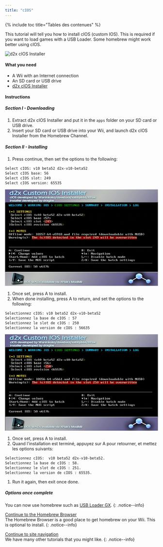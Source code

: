 ```yaml
---
title: "cIOS"
---
```


{% include toc title="Tables des contenues" %}

This tutorial will tell you how to install cIOS (custom IOS). This is required if you want to load games with a USB Loader. Some homebrew might work better using cIOS.

![d2x cIOS Installer](/images/cIOS.png)

#### What you need

* A Wii with an Internet connection
* An SD card or USB drive
* [d2x cIOS Installer](https://sites.google.com/site/completesg/backup-launchers/installation/d2x-cIOS-Installer-Wii.zip?attredirects=0&d=1)

#### Instructions

##### Section I - Downloading

1. Extract d2x cIOS Installer and put it in the `apps` folder on your SD card or USB drive.
1. Insert your SD card or USB drive into your Wii, and launch d2x cIOS Installer from the Homebrew Channel.

##### Section II - Installing

1. Press continue, then set the options to the following:
```
Select cIOS: v10 beta52 d2x-v10-beta52
Select cIOS base: 56
Select cIOS slot: 249
Select cIOS version: 65535
```
![Install cIOS 249](/images/Wii/Install249.png)
1. Once set, press A to install.
1. When done installing, press A to return, and set the options to the following:
```
Selectionnez cIOS: v10 beta52 d2x-v10-beta52
Selectionnez la base de cIOS : 57
Selectionnez le slot de cIOS : 250
Selectionnez la version de cIOS : 56635
```
![Install cIOS 250](/images/Wii/Install250.png)
1. Once set, press A to install.
1. Quand l'installation est terminé, appuyez sur A pour retourner, et mettez les options suivants:
```
Selectionnez cIOS:  v10 beta52 d2x-v10-beta52.
Selectionnez la base de cIOS : 58.
Selectionnez le slot de cIOS : 251.
Selectionnez la version de cIOS : 65535.
```
1. Run it again, then exit once done.

##### Options once complete

You can now use homebrew such as [USB Loader GX](usbloadergx).
{: .notice--info}

[Continue to the Homebrew Browser](hbb)<br> The Homebrew Browser is a good place to get homebrew on your Wii. This is optional to install.
{: .notice--info}

[Continue to site navigation](site-navigation)<br> We have many other tutorials that you might like.
{: .notice--info}
